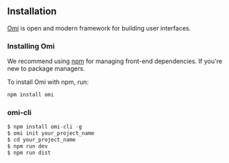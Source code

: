 <h2 id="Installation">Installation</h2>

[Omi](https://github.com/AlloyTeam/omi) is open and modern framework  for building user interfaces.

### Installing Omi

We recommend using  [npm](https://www.npmjs.com/) for managing front-end dependencies. If you're new to package managers.

To install Omi with npm, run:

``` js
npm install omi
```
### omi-cli

``` js
$ npm install omi-cli -g       
$ omi init your_project_name   
$ cd your_project_name         
$ npm run dev                  
$ npm run dist                 
```